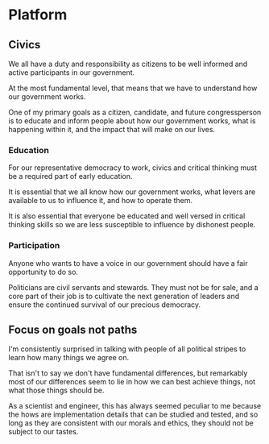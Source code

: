 # Platform

## Civics
We all have a duty and responsibility as citizens to be well informed and active participants in our government.

At the most fundamental level, that means that we have to understand how our government works.

One of my primary goals as a citizen, candidate, and future congressperson is to educate and inform people about how our government works, what is happening within it, and the impact that will make on our lives.

### Education
For our representative democracy to work, civics and critical thinking must be a required part of early education.

It is essential that we all know how our government works, what levers are available to us to influence it, and how to operate them.

It is also essential that everyone be educated and well versed in critical thinking skills so we are less susceptible to influence by dishonest people.

### Participation
Anyone who wants to have a voice in our government should have a fair opportunity to do so.

Politicians are civil servants and stewards. They must not be for sale, and a core part of their job is to cultivate the next generation of leaders and ensure the continued survival of our precious democracy.

## Focus on goals not paths
I'm consistently surprised in talking with people of all political stripes to learn how many things we agree on.

That isn't to say we don't have fundamental differences, but remarkably most of our differences seem to lie in how we can best achieve things, not what those things should be.

As a scientist and engineer, this has always seemed peculiar to me because the hows are implementation details that can be studied and tested, and so long as they are consistent with our morals and ethics, they should not be subject to our tastes.
